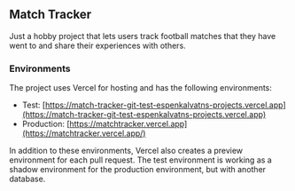 ## Match Tracker

Just a hobby project that lets users track football matches that they have went to and share their experiences with others.

### Environments
The project uses Vercel for hosting and has the following environments:
- Test: [https://match-tracker-git-test-espenkalvatns-projects.vercel.app](https://match-tracker-git-test-espenkalvatns-projects.vercel.app)
- Production: [https://matchtracker.vercel.app](https://matchtracker.vercel.app/)

In addition to these environments, Vercel also creates a preview environment for each pull request. The test environment is working as a shadow environment for the production environment, but with another database.
